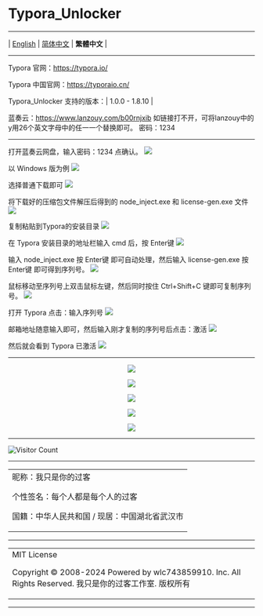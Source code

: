 # Typora_Unlocker

---

 | [English](./README.md) | [简体中文](./README-zh-hans.md) | **繁體中文** | 

---

Typora 官网：https://typora.io/

Typora 中国官网：https://typoraio.cn/

Typora_Unlocker 支持的版本：| 1.0.0 - 1.8.10 | 

蓝奏云：https://www.lanzouy.com/b00rnjxib
如链接打不开，可将lanzouy中的y用26个英文字母中的任一一个替换即可。
密码：1234

---

打开蓝奏云网盘，输入密码：1234 点确认。
![](https://hub.gitmirror.com/https://github.com/wlc743859910/Typora_Unlocker/blob/master/img/Typora_0.webp)

以 Windows 版为例
![](https://hub.gitmirror.com/https://github.com/wlc743859910/Typora_Unlocker/blob/master/img/Typora_1.webp)

选择普通下载即可
![](https://hub.gitmirror.com/https://github.com/wlc743859910/Typora_Unlocker/blob/master/img/Typora_2.webp)

将下载好的压缩包文件解压后得到的 node_inject.exe 和 license-gen.exe 文件
![](https://hub.gitmirror.com/https://github.com/wlc743859910/Typora_Unlocker/blob/master/img/Typora_3.webp)

复制粘贴到Typora的安装目录
![](https://hub.gitmirror.com/https://github.com/wlc743859910/Typora_Unlocker/blob/master/img/Typora_4.webp)

在 Typora 安装目录的地址栏输入 cmd 后，按 Enter键
![](https://hub.gitmirror.com/https://github.com/wlc743859910/Typora_Unlocker/blob/master/img/Typora_5.webp)

输入 node_inject.exe 按 Enter键 即可自动处理，然后输入 license-gen.exe 按 Enter键 即可得到序列号。
![](https://hub.gitmirror.com/https://github.com/wlc743859910/Typora_Unlocker/blob/master/img/Typora_6.webp)

鼠标移动至序列号上双击鼠标左键，然后同时按住 Ctrl+Shift+C 键即可复制序列号。
![](https://hub.gitmirror.com/https://github.com/wlc743859910/Typora_Unlocker/blob/master/img/Typora_7.webp)

打开 Typora 点击：输入序列号
![](https://hub.gitmirror.com/https://github.com/wlc743859910/Typora_Unlocker/blob/master/img/Typora_8.webp)

邮箱地址随意输入即可，然后输入刚才复制的序列号后点击：激活
![](https://hub.gitmirror.com/https://github.com/wlc743859910/Typora_Unlocker/blob/master/img/Typora_9.webp)

然后就会看到 Typora 已激活
![](https://hub.gitmirror.com/https://github.com/wlc743859910/Typora_Unlocker/blob/master/img/Typora_10.webp)

---

<p align="center">
  <img src="https://hub.gitmirror.com/https://github.com/wlc743859910/Typora_Unlocker/blob/master/img/1.webp">
</p>

<p align="center">
  <img src="https://hub.gitmirror.com/https://github.com/wlc743859910/Typora_Unlocker/blob/master/img/2.webp">
</p>

<p align="center">
  <img src="https://hub.gitmirror.com/https://github.com/wlc743859910/Typora_Unlocker/blob/master/img/3.webp">
</p>

<p align="center">
  <img src="https://hub.gitmirror.com/https://github.com/wlc743859910/Typora_Unlocker/blob/master/img/4.webp">
</p>

<p align="center">
  <img src="https://hub.gitmirror.com/https://github.com/wlc743859910/Typora_Unlocker/blob/master/img/5.webp">
</p>

---

![Visitor Count](https://profile-counter.glitch.me/{Typora_Unlocker}/count.svg)

---

<table>
    <tr>
        <td >
昵称：我只是你的过客

个性签名：每个人都是每个人的过客

国籍：中华人民共和国 / 现居：中国湖北省武汉市
        </center>
        </td>
    </tr>
</table>

---

<table>
    <tr>
        <td >
MIT License

Copyright © 2008-2024 Powered by wlc743859910. Inc. All Rights Reserved. 我只是你的过客工作室. 版权所有
        </center>
        </td>
    </tr>
</table>

---
